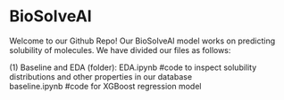 # BioSolveAI
Welcome to our Github Repo! Our BioSolveAI model works on predicting solubility of molecules. We have divided our files as follows:

(1) Baseline and EDA (folder):
    EDA.ipynb #code to inspect solubility distributions and other properties in our database  
    baseline.ipynb #code for XGBoost regression model  